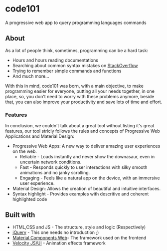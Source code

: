 # code101

A progressive web app to query programming languages commands

## About

As a lot of people think, sometimes, programming can be a hard task:

* Hours and hours reading documentations
* Searching about common syntax mistakes on [StackOverflow](https://stackoverflow.com)
* Trying to remember simple commands and functions
* And much more...

With this in mind, code101 was born, with a main objective, to make programming easier for everyone, putting all your needs together, in one place, so, you don't need to worry with these problems anymore, beside that, you can also improve your productivity and save lots of time and effort.

### Features

In conclusion, we couldn't talk about a great tool without listing it's great features, our tool stricly follows the rules and concepts of Progressive Web Applications and Material Design:

* Progressive Web Apps: A new way to deliver amazing user experiences on the web.
	* Reliable - Loads instantly and never show the downasaur, even in uncertain network conditions.
	* Fast - Responds quickly to user interactions with silky smooth animations and no janky scrolling.
	* Engaging - Feels like a natural app on the device, with an immersive user experience.
* Material Design: Allows the creation of beautiful and intuitive interfaces.
* Syntax highlight - Provides examples with descritive and coherent highlighted code

## Built with

* HTML,CSS and JS - The structure, style and logic (Respectively)
* [jQuery](http://jquery.com) - This one needs no introduction ;)
* [Material Components Web](https://github.com/material-components/material-components-web)- The framework used on the frontend
* [Velocity JS/UI](https://github.com/julianshapiro/velocity) - Animation effects framework
